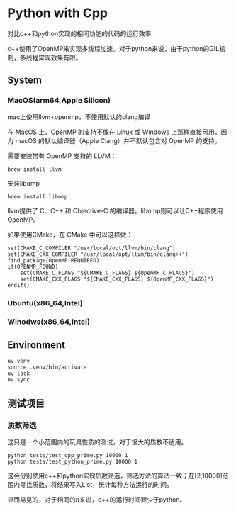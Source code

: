 # Python with Cpp

对比c++和python实现的相同功能的代码的运行效率

c++使用了OpenMP来实现多线程加速。对于python来说，由于python的GIL机制，多线程实现效果有限。

## System

### MacOS(arm64,Apple Silicon)

mac上使用llvm+openmp，不使用默认的clang编译

在 MacOS 上，OpenMP 的支持不像在 Linux 或 Windows 上那样直接可用，因为 macOS 的默认编译器（Apple Clang）并不默认包含对 OpenMP 的支持。

需要安装带有 OpenMP 支持的 LLVM：

    brew install llvm

安装libomp

    brew install libomp

llvm提供了 C、C++ 和 Objective-C 的编译器。libomp则可以让C++程序使用OpenMP。

如果使用CMake，在 CMake 中可以这样做：

    set(CMAKE_C_COMPILER "/usr/local/opt/llvm/bin/clang")
    set(CMAKE_CXX_COMPILER "/usr/local/opt/llvm/bin/clang++")
    find_package(OpenMP REQUIRED)
    if(OPENMP_FOUND)
        set(CMAKE_C_FLAGS "${CMAKE_C_FLAGS} ${OpenMP_C_FLAGS}")
        set(CMAKE_CXX_FLAGS "${CMAKE_CXX_FLAGS} ${OpenMP_CXX_FLAGS}")
    endif()

### Ubuntu(x86_64,Intel)

### Winodws(x86_64,Intel)

## Environment

    uv venv
    source .venv/bin/activate
    uv lock
    uv sync


## 测试项目

### 质数筛选

这只是一个小范围内的玩具性质的测试，对于很大的质数不适用。

    python tests/test_cpp_prime.py 10000 1
    python tests/test_python_prime.py 10000 1 

这会分别使用c++和python实现质数筛选，筛选方法的算法一致；在[2,10000]范围内寻找质数，将结果写入List，统计每种方法运行的时间。

显而易见的，对于相同的$n$来说，c++的运行时间要少于python。